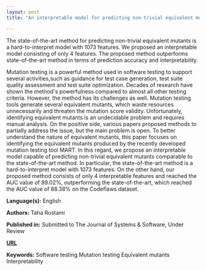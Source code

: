 ```yaml
---
layout: post
title: "An interpretable model for predicting non-trivial equivalent mutants of the MART"

---
```


The state-of-the-art method for predicting non-trivial equivalent mutants is a hard-to-interpret model with 1073 features. We proposed an interpretable model consisting of only 4 features. The proposed method outperforms state-of-the-art method in terms of prediction accuracy and interpretability.

Mutation testing is a powerful method used in software testing to support several activities,such as guidance for test case generation, test suite quality assessment and test suite optimization. Decades of research have shown the method's powerfulness compared to almost all other testing criteria. However, the method has its challenges as well. Mutation testing tools generate several equivalent mutants, which waste resources unnecessarily and threaten the mutation score validity. Unfortunately, identifying equivalent mutants is an undecidable problem and requires manual analysis. On the positive side, various papers proposed methods to partially address the issue, but the main problem is open. To better understand the nature of equivalent mutants, this paper focuses on identifying the equivalent mutants produced by the recently developed mutation testing tool MART. In this regard, we propose an interpretable model capable of predicting non-trivial equivalent mutants comparable to the state-of-the-art method. In particular, the state-of-the-art method is a hard-to-interpret model with 1073 features. On the other hand, our proposed method consists of only 4 interpretable features and reached the AUC value of 89.02%, outperforming the state-of-the-art, which reached the AUC value of 88.38% on the Codeflaws dataset.

**Language(s):** English

**Authors:** Taha Rostami

**Published in:** Submitted to The Journal of Systems & Software, Under Review

[**URL**](https://papers.ssrn.com/sol3/papers.cfm?abstract_id=4358867)

**Keywords:** <span class="w3-tag w3-round w3-center">Software testing</span> <span class="w3-tag w3-round w3-center">Mutation testing</span> <span class="w3-tag w3-round w3-center">Equivalent mutants</span> <span class="w3-tag w3-round w3-center">Interpretability</span>

